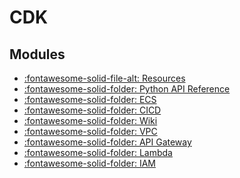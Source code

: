 CDK
===

Modules
---

- [:fontawesome-solid-file-alt: Resources](01-resources.md)
- [:fontawesome-solid-folder: Python API
    Reference](python-api-reference/index.md)
- [:fontawesome-solid-folder: ECS](ecs/index.md)
- [:fontawesome-solid-folder: CICD](cicd/index.md)
- [:fontawesome-solid-folder: Wiki](wiki/index.md)
- [:fontawesome-solid-folder: VPC](vpc/index.md)
- [:fontawesome-solid-folder: API Gateway](api-gateway/index.md)
- [:fontawesome-solid-folder: Lambda](lambda/index.md)
- [:fontawesome-solid-folder: IAM](iam/index.md)
